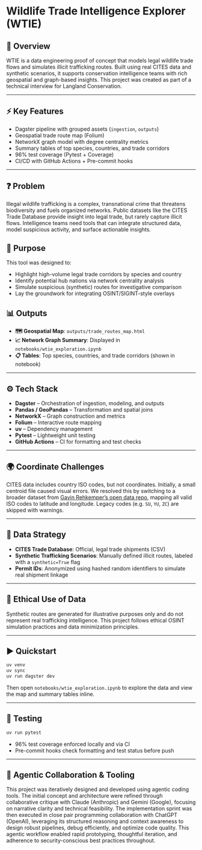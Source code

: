 # Wildlife Trade Intelligence Explorer (WTIE)

## 🧭 Overview

WTIE is a data engineering proof of concept that models legal wildlife trade flows and simulates illicit trafficking routes. Built using real CITES data and synthetic scenarios, it supports conservation intelligence teams with rich geospatial and graph-based insights. This project was created as part of a technical interview for Langland Conservation.

---

## ⚡️ Key Features

- Dagster pipeline with grouped assets (`ingestion`, `outputs`)
- Geospatial trade route map (Folium)
- NetworkX graph model with degree centrality metrics
- Summary tables of top species, countries, and trade corridors
- 96% test coverage (Pytest + Coverage)
- CI/CD with GitHub Actions + Pre-commit hooks

---

## ❓ Problem

Illegal wildlife trafficking is a complex, transnational crime that threatens biodiversity and fuels organized networks. Public datasets like the CITES Trade Database provide insight into legal trade, but rarely capture illicit flows. Intelligence teams need tools that can integrate structured data, model suspicious activity, and surface actionable insights.

## 🎯 Purpose

This tool was designed to:

- Highlight high-volume legal trade corridors by species and country
- Identify potential hub nations via network centrality analysis
- Simulate suspicious (synthetic) routes for investigative comparison
- Lay the groundwork for integrating OSINT/SIGINT-style overlays

## 📊 Outputs

- **🗺 Geospatial Map**: `outputs/trade_routes_map.html`
- **📈 Network Graph Summary**: Displayed in `notebooks/wtie_exploration.ipynb`
- **📋 Tables**: Top species, countries, and trade corridors (shown in notebook)

---

## ⚙️ Tech Stack

- **Dagster** – Orchestration of ingestion, modeling, and outputs
- **Pandas / GeoPandas** – Transformation and spatial joins
- **NetworkX** – Graph construction and metrics
- **Folium** – Interactive route mapping
- **uv** – Dependency management
- **Pytest** – Lightweight unit testing
- **GitHub Actions** – CI for formatting and test checks

---

## 🌍 Coordinate Challenges

CITES data includes country ISO codes, but not coordinates. Initially, a small centroid file caused visual errors. We resolved this by switching to a broader dataset from [Gavin Rehkemper’s open data repo](https://gavinr.com/open-data/world-countries-centroids/), mapping all valid ISO codes to latitude and longitude. Legacy codes (e.g. `SU`, `YU`, `ZC`) are skipped with warnings.

---

## 🧪 Data Strategy

- **CITES Trade Database**: Official, legal trade shipments (CSV)
- **Synthetic Trafficking Scenarios**: Manually defined illicit routes, labeled with a `synthetic=True` flag
- **Permit IDs**: Anonymized using hashed random identifiers to simulate real shipment linkage

---

## 🧭 Ethical Use of Data

Synthetic routes are generated for illustrative purposes only and do not represent real trafficking intelligence. This project follows ethical OSINT simulation practices and data minimization principles.

---

## ▶️ Quickstart

```bash
uv venv
uv sync
uv run dagster dev
```

Then open `notebooks/wtie_exploration.ipynb` to explore the data and view the map and summary tables inline.

---

## 🧪 Testing

```bash
uv run pytest
```

- 96% test coverage enforced locally and via CI
- Pre-commit hooks check formatting and test status before push

---

## 🤖 Agentic Collaboration & Tooling

This project was iteratively designed and developed using agentic coding tools. The initial concept and architecture were refined through collaborative critique with Claude (Anthropic) and Gemini (Google), focusing on narrative clarity and technical feasibility. The implementation sprint was then executed in close pair programming collaboration with ChatGPT (OpenAI), leveraging its structured reasoning and context awareness to design robust pipelines, debug efficiently, and optimize code quality. This agentic workflow enabled rapid prototyping, thoughtful iteration, and adherence to security-conscious best practices throughout.
